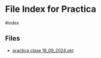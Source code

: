# File Index for Practica
#index

## Files

- [practica clase 19_09_2024.pkt](https://github.com/Grado-en-Gestion-de-la-Ciberseguridad/1-Ciberseguridad-web/tree/v4/content/Practica/practica%20clase%2019_09_2024.pkt)
